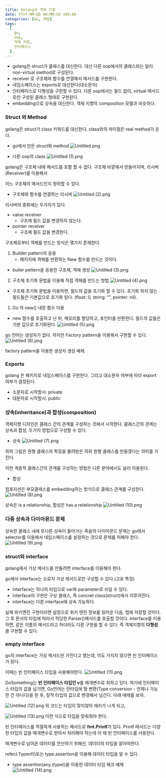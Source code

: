 ```yaml
---
title: Golang과 객체 지향
date: YYYY-MM-DD HH:MM:SS +09:00
categories: [Go, 개발]
tags:
  [
    go,
    oop,
    객체 지향,
    인터페이스
  ]
---
```


- golang은 struct가 클래스를 대신한다. 대신 다른 oop에서의 클래스와는 달리 non-virtual method로 구성된다.
- receiver 로 구조체와 함수를 연결해서 메서드를 구현한다.
- 네임스페이스는 exports로 대신한다(대소문자)
- 인터페이스로 다형성을 구현할 수 있다. 다른 oop에서는 필드 없이, virtual 메서드로만 구성된 클래스 형태로 구현된다.
- embedding으로 상속을 대신한다. 객체 지향의 composition 모델과 비슷하다.

### Struct 와 Method

golang은 struct가 class 키워드를 대신한다. class와의 차이점은 real method가 온다.

- go에서 만든 struct와 method
![Untitled.png](..%2F..%2F..%2FDownloads%2FUntitled.png)

- 다른 oop의 class
![Untitled (1).png](..%2F..%2F..%2FDownloads%2FUntitled%20%281%29.png)

golang은 구조체 내에 메서드를 포함 할 수 없다. 구조체 바깥에서 만들어지며, 리시버(Receiver)를 이용해서

어느 구조체의 메서드인지 정의할 수 있다.

- 구조체와 함수를 연결하는 리시버
![Untitled (2).png](..%2F..%2F..%2FDownloads%2FUntitled%20%282%29.png)

리시버의 종류에는 두가지가 있다.

- value receiver
  - 구조체 필드 값을 변경하지 않는다.
- pointer receiver
  - 구조체 필드 값을 변경한다.

구조체로부터 객체를 만드는 방식은 몇가지 존재한다.

1. Builder pattern의 응용 
   - 패키지에 객체를 반환하는 New 함수를 만드는 것이다.

- builer pettern을 응용한 구조체, 객체 생성
![Untitled (3).png](..%2F..%2F..%2FDownloads%2FUntitled%20%283%29.png)

2. 구조체 초기화 문법을 이용해 직접 객체를 만드는 방법
![Untitled (4).png](..%2F..%2F..%2FDownloads%2FUntitled%20%284%29.png)

- 구조체 초기화 문법을 이용하면, 필드의 값을 초기화 할 수 있다. 초기화 하지 않는 필드들은 기본값으로 초기화 된다. (float: 0, string: “”, pointer: nil).

1. Go 의 new() 내장 함수 이용
- new 함수를 호출하고 난 뒤, 메모리를 할당하고, 포인터를 반환한다. 필드의 값들은 기본 값으로 초기화된다.
![Untitled (5).png](..%2F..%2F..%2FDownloads%2FUntitled%20%285%29.png)

go 언어는 생성자가 없다. 하지만 Factory pattern을 이용해서 구현할 수 있다.
![Untitled (6).png](..%2F..%2F..%2FDownloads%2FUntitled%20%286%29.png)

factory pattern을 이용한 생성자 생성 예제

### Exports

golang 은 패키지로 네임스페이스를 구현한다. 그리고 대소문자 여부에 따라 export 여부가 결정된다.

- 소문자로 시작할시: private
- 대문자로 시작할시: public

### 상속(inheritance)과 합성(composition)

객체지향 디자인은 클래스 간의 관계를 구성하는 것에서 시작한다. 클래스간의 관계는 상속과 합성, 두가지 방법으로 구성할 수 있다.

- 상속
![Untitled (7).png](..%2F..%2F..%2FDownloads%2FUntitled%20%287%29.png)

위의 그림은 원형 클래스의 특징을 물려받은 하위 원형 클래스를 만들겠다는 의미를 가진다.

이런 계층적 클래스간의 관계를 구성하는 방법은 다른 분야에서도 널리 이용된다.

- 합성

컴포지션은 부모클래스를 embedding하는 방식으로 클래스 관계를 구성한다.
![Untitled (8).png](..%2F..%2F..%2FDownloads%2FUntitled%20%288%29.png)

상속은 is a relationship, 합성은 has a relationship
![Untitled (10).png](..%2F..%2F..%2FDownloads%2FUntitled%20%2810%29.png)

### 다중 상속과 다이아몬드 문제

상속한 클래스 내에 또다른 상속이 들어가는 죽음의 다이아몬드 문제는 go에서 selector를 이용해서 네임스페이스를 설정하는 것으로 문제를 피해야 한다.
![Untitled (9).png](..%2F..%2F..%2FDownloads%2FUntitled%20%289%29.png)

### struct와 interface

golang에서 가상 메서드를 만들려면 interface를 이용해야 한다.

go에서 interface는 오로지 가상 메서드로만 구성할 수 있다.(고유 특징)

- interface는 하나의 타입으로 var와 parameter로 쓰일 수 있다.
- interface의 구현은 구상 클래스, 즉 concret class(struct)에서 이루어진다.
- interface는 다른 interface에 상속 가능하다.


실제 위키엔진 구현이라면 설정으로 위키 엔진 정보를 읽어온 다음, 맵에 저장할 것이다. 그 후 문서의 타입에 따라서 적당한 Parser()메서드를 호출할 것이다. interface를 이용하면, 같은 이름의 메서드라고 하더라도 다른 구현을 할 수 있다. 즉 객체지향의 **다형성**을 구현할 수 있다.

### empty interface

go의 interface는 가상 메서드만 가진다고 했는데, 이도 가지지 않으면 빈 인터페이스가 된다.

이때는 빈 인터페이스 타입을 사용해야한다.
![Untitled (11).png](..%2F..%2F..%2FDownloads%2FUntitled%20%2811%29.png)

DoSomething는 **빈 인터페이스 타입인 v**를 매개변수로 취하고 있다. 여기에 인터페이스 타입의 값을 넘기면, Go언어는 런타임에 형 변환(Type conversion - 언제나 가능한 건 아니다)을 한 후, 정적 타입의 값으로 변경해서 넘긴다. 아래 예제를 보자.

![Untitled (12).png](..%2F..%2F..%2FDownloads%2FUntitled%20%2812%29.png)
위 코드는 타입이 맞지않아 에러가 나게 되고,

![Untitled (13).png](..%2F..%2F..%2FDownloads%2FUntitled%20%2813%29.png)
이런 식으로 타입을 맞춰줘야 한다.

빈 인터페이스를 적절하게 사용하는 메서드로 **fmt.Printf**가 있다. Printf 메서드는 다양한 타입의 값을 매개변수로 받아서 처리해야 하는데 이 때 빈 인터페이스를 사용한다.

매개변수로 넘어온 데이터를 연산하기 위해선, 데이터의 타입을 알아야한다.

refect.Typeof()또는 type.assertion을 이용해 데이터 타입을 알 수 있다.
- type assertion(any.(type))을 이용한 데이터 타입 체크 예제
![Untitled (14).png](..%2F..%2F..%2FDownloads%2FUntitled%20%2814%29.png)

